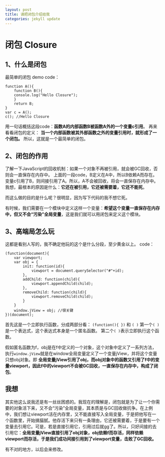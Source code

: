```yaml
---
layout: post
title: 请把闭包介绍给我
categories: jekyll update
---
```


# 闭包 Closure

## 1、什么是闭包
最简单的闭包 demo code：

    function A(){
        function B(){
        console.log("Hello Closure");
        }
        return B;
    }
    var c = A();
    c(); //Hello Closure


用一句话概括这段code：**函数A的内部函数B被函数A外的一个变量c引用**。
再来看看闭包的定义：
**当一个内部函数被其外部函数之外的变量引用时，就形成了一个闭包。**
所以，这就是一个最简单的闭包。

## 2、闭包的作用
了解一下JavaScript的回收机制：如果一个对象不再被引用，就会被GC回收，否则会一直保存在内存中。
上面的一段code，B定义在A中，所以B依赖A而存在。变量c引用了B，则间接引用了A。所以，A不会被回收，将会一直保存在内存中。我想，最根本的原因是什么：**它还在被引用，它还被需要着，它还不能死**。

而这么做的目的是什么呢？很明显，因为写下代码的我不想它死。

有时候，我们需要在一个模块中定义这样一个变量：**希望这个变量一直保存在内存中，但又不会“污染”全局变量**，这是我们就可以用闭包来定义这个模块。

## 3、高端局怎么玩

这都是看别人写的，我不确定他玩的这个是什么分段，至少黄金以上。
code：

    (function(document){
        var viewport;
        var obj = {
            init: function(id){
                viewport = document.querySelector("#"+id);
            },
            addChild: function(child){
                viewport.appendChild(child);
            },
            removeChild: function(child){
                viewport.removeChild(child);
            }
        }
        window.jView = obj; //很关键
    })(document);

首先这是一个立即执行函数，分成两部分看：
`(function(){ })` 和 `( )`
第一个`( )`是一个表达式，这个表达式本身是一个匿名函数。
第二个`( )`表示立即执行这个函数。

假如匿名函数为f，obj是在f中定义的一个对象，这个对象中定义了一系列方法，执行`window.jView`就是在window全局变量定义了一个变量jView，并将这个变量只想obj对象。即
**全局变量jView引用了obj，而obj对象中的函数又引用了f中的变量viewport，因此f中的viewport不会被GC回收，一直保存在内存中，构成了闭包**。

## 我想 
其实他这么说我还是有一丝丝困惑的。我现在的理解是，闭包就是为了让一个你需要的对象活下来，又不会“污染”全局变量，其本质是与GC回收做抗争。在上例中，我们想让viewport活在内存里，又不能直接写入全局变量，于是把他写在一个函数里，开始搞猫腻。他存活下来只有一条理由，它还被需要着，于是要有一个变量去引用它。可是，若是直接引用它，引用过后就gg了。所以，只好间接的去引用它：**全局变量jView直接引用了obj对象，obj依赖f而存活，同样依赖viewport而存活，于是我们成功间接引用到了viewport变量，击败了GC回收。**

有不对的地方，以后会来修改。